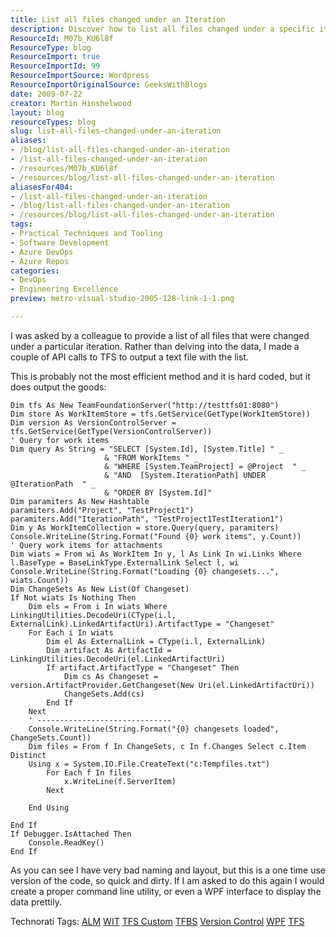 ```yaml
---
title: List all files changed under an Iteration
description: Discover how to list all files changed under a specific iteration using TFS API calls. Streamline your version control process with this practical guide!
ResourceId: M07b_KU6l8f
ResourceType: blog
ResourceImport: true
ResourceImportId: 99
ResourceImportSource: Wordpress
ResourceImportOriginalSource: GeeksWithBlogs
date: 2009-07-22
creator: Martin Hinshelwood
layout: blog
resourceTypes: blog
slug: list-all-files-changed-under-an-iteration
aliases:
- /blog/list-all-files-changed-under-an-iteration
- /list-all-files-changed-under-an-iteration
- /resources/M07b_KU6l8f
- /resources/blog/list-all-files-changed-under-an-iteration
aliasesFor404:
- /list-all-files-changed-under-an-iteration
- /blog/list-all-files-changed-under-an-iteration
- /resources/blog/list-all-files-changed-under-an-iteration
tags:
- Practical Techniques and Tooling
- Software Development
- Azure DevOps
- Azure Repos
categories:
- DevOps
- Engineering Excellence
preview: metro-visual-studio-2005-128-link-1-1.png

---
```

I was asked by a colleague to provide a list of all files that were changed under a particular iteration. Rather than delving into the data, I made a couple of API calls to TFS to output a text file with the list.

This is probably not the most efficient method and it is hard coded, but it does output the goods:

```
Dim tfs As New TeamFoundationServer("http://testtfs01:8080")
Dim store As WorkItemStore = tfs.GetService(GetType(WorkItemStore))
Dim version As VersionControlServer = tfs.GetService(GetType(VersionControlServer))
' Query for work items
Dim query As String = "SELECT [System.Id], [System.Title] " _
                     & "FROM WorkItems " _
                     & "WHERE [System.TeamProject] = @Project  " _
                     & "AND  [System.IterationPath] UNDER @IterationPath  " _
                     & "ORDER BY [System.Id]"
Dim paramiters As New Hashtable
paramiters.Add("Project", "TestProject1")
paramiters.Add("IterationPath", "TestProject1TestIteration1")
Dim y As WorkItemCollection = store.Query(query, paramiters)
Console.WriteLine(String.Format("Found {0} work items", y.Count))
' Query work items for attachments
Dim wiats = From wi As WorkItem In y, l As Link In wi.Links Where l.BaseType = BaseLinkType.ExternalLink Select l, wi
Console.WriteLine(String.Format("Loading {0} changesets...", wiats.Count))
Dim ChangeSets As New List(Of Changeset)
If Not wiats Is Nothing Then
    Dim els = From i In wiats Where LinkingUtilities.DecodeUri(CType(i.l, ExternalLink).LinkedArtifactUri).ArtifactType = "Changeset"
    For Each i In wiats
        Dim el As ExternalLink = CType(i.l, ExternalLink)
        Dim artifact As ArtifactId = LinkingUtilities.DecodeUri(el.LinkedArtifactUri)
        If artifact.ArtifactType = "Changeset" Then
            Dim cs As Changeset = version.ArtifactProvider.GetChangeset(New Uri(el.LinkedArtifactUri))
            ChangeSets.Add(cs)
        End If
    Next
    ' ------------------------------
    Console.WriteLine(String.Format("{0} changesets loaded", ChangeSets.Count))
    Dim files = From f In ChangeSets, c In f.Changes Select c.Item Distinct
    Using x = System.IO.File.CreateText("c:Tempfiles.txt")
        For Each f In files
            x.WriteLine(f.ServerItem)
        Next

    End Using

End If
If Debugger.IsAttached Then
    Console.ReadKey()
End If
```

As you can see I have very bad naming and layout, but this is a one time use version of the code, so quick and dirty. If I am asked to do this again I would create a proper command line utility, or even a WPF interface to display the data prettily.

Technorati Tags: [ALM](http://technorati.com/tags/ALM) [WIT](http://technorati.com/tags/WIT) [TFS Custom](http://technorati.com/tags/TFS+Custom) [TFBS](http://technorati.com/tags/TFBS) [Version Control](http://technorati.com/tags/Version+Control) [WPF](http://technorati.com/tags/WPF) [TFS](http://technorati.com/tags/TFS)
